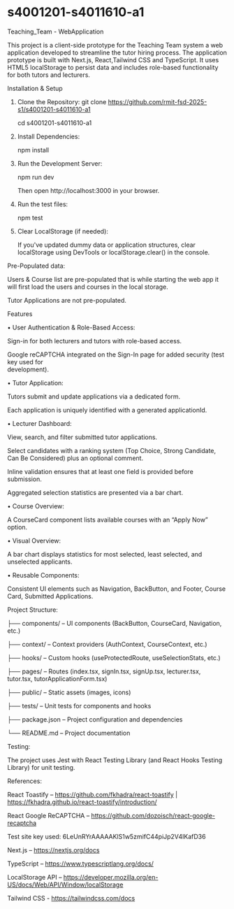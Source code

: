 # s4001201-s4011610-a1
Teaching_Team - WebApplication

This project is a client-side prototype for the Teaching Team system a web application developed to streamline the tutor hiring process. The application prototype is built with Next.js, React,Tailwind CSS and TypeScript. It uses HTML5 localStorage to persist data and includes role-based functionality for both tutors and lecturers.

Installation & Setup

1.	Clone the Repository:
git clone https://github.com/rmit-fsd-2025-s1/s4001201-s4011610-a1

     cd s4001201-s4011610-a1

2.	Install Dependencies:

  	npm install

3.	Run the Development Server:

    npm run dev
  	
    Then open http://localhost:3000 in your browser.

4. Run the test files:

     npm test

5.	Clear LocalStorage (if needed):

    If you've updated dummy data or application structures, clear localStorage using DevTools or        localStorage.clear() in the console.

Pre-Populated data:

Users & Course list are pre-populated that is while starting the web app it will first load the users and courses in the local storage.

Tutor Applications are not pre-populated.

Features

•	User Authentication & Role-Based Access:

   Sign-in for both lecturers and tutors with role-based access.

   Google reCAPTCHA integrated on the Sign-In page for added security (test key used for   
   development).

•	Tutor Application:

   Tutors submit and update applications via a dedicated form.

   Each application is uniquely identified with a generated applicationId.

•	Lecturer Dashboard:

   View, search, and filter submitted tutor applications.

   Select candidates with a ranking system (Top Choice, Strong Candidate, Can Be Considered) plus an optional comment.

   Inline validation ensures that at least one field is provided before submission.

   Aggregated selection statistics are presented via a bar chart.

•	Course Overview:

   A CourseCard component lists available courses with an “Apply Now” option.

• Visual Overview:

   A bar chart displays statistics for most selected, least selected, and unselected applicants.

•	Reusable Components:

   Consistent UI elements such as Navigation, BackButton, and Footer, Course Card, Submitted Applications.

Project Structure:

├── components/ – UI components (BackButton, CourseCard, Navigation, etc.)

├── context/ – Context providers (AuthContext, CourseContext, etc.)

├── hooks/ – Custom hooks (useProtectedRoute, useSelectionStats, etc.)

├── pages/ – Routes (index.tsx, signIn.tsx, signUp.tsx, lecturer.tsx, tutor.tsx, tutorApplicationForm.tsx)

├── public/ – Static assets (images, icons)

├── tests/ – Unit tests for components and hooks

├── package.json – Project configuration and dependencies

└── README.md – Project documentation

Testing:

 The project uses Jest with React Testing Library (and React Hooks Testing Library) for unit 
 testing.  

References:

React Toastify – https://github.com/fkhadra/react-toastify | https://fkhadra.github.io/react-toastify/introduction/

React Google ReCAPTCHA – https://github.com/dozoisch/react-google-recaptcha

Test site key used: 6LeUnRYrAAAAAKlS1w5zmifC44piJp2V4lKafD36

Next.js – https://nextjs.org/docs

TypeScript – https://www.typescriptlang.org/docs/

LocalStorage API – https://developer.mozilla.org/en-US/docs/Web/API/Window/localStorage

Tailwind CSS - https://tailwindcss.com/docs
